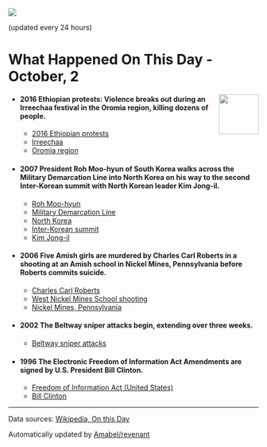<img src="https://img.shields.io/badge/last%20updated%20at-2020--10--02%2000%3A10%20(UTC)-brightgreen?style=for-the-badge">

(updated every 24 hours)

# What Happened On This Day - October, 2

<img align="right" src="https://user-images.githubusercontent.com/12688422/87848414-3e9d0800-c91b-11ea-84df-7ebcb2c52b8d.png" width="80px">

- #### 2016 Ethiopian protests: Violence breaks out during an Irreechaa festival in the Oromia region, killing dozens of people.

  - [2016 Ethiopian protests](https://wikipedia.org/wiki/2016_Ethiopian_protests)
  - [Irreechaa](https://wikipedia.org/wiki/Irreechaa)
  - [Oromia region](https://wikipedia.org/wiki/Oromia_region)

- #### 2007 President Roh Moo-hyun of South Korea walks across the Military Demarcation Line into North Korea on his way to the second Inter-Korean summit with North Korean leader Kim Jong-il.

  - [Roh Moo-hyun](https://wikipedia.org/wiki/Roh_Moo-hyun)
  - [Military Demarcation Line](https://wikipedia.org/wiki/Military_Demarcation_Line)
  - [North Korea](https://wikipedia.org/wiki/North_Korea)
  - [Inter-Korean summit](https://wikipedia.org/wiki/Inter-Korean_summit)
  - [Kim Jong-il](https://wikipedia.org/wiki/Kim_Jong-il)

- #### 2006 Five Amish girls are murdered by Charles Carl Roberts in a shooting at an Amish school in Nickel Mines, Pennsylvania before Roberts commits suicide.

  - [Charles Carl Roberts](https://wikipedia.org/wiki/Charles_Carl_Roberts)
  - [West Nickel Mines School shooting](https://wikipedia.org/wiki/West_Nickel_Mines_School_shooting)
  - [Nickel Mines, Pennsylvania](https://wikipedia.org/wiki/Nickel_Mines,_Pennsylvania)

- #### 2002 The Beltway sniper attacks begin, extending over three weeks.

  - [Beltway sniper attacks](https://wikipedia.org/wiki/Beltway_sniper_attacks)

- #### 1996 The Electronic Freedom of Information Act Amendments are signed by U.S. President Bill Clinton.

  - [Freedom of Information Act (United States)](https://wikipedia.org/wiki/Freedom_of_Information_Act_(United_States))
  - [Bill Clinton](https://wikipedia.org/wiki/Bill_Clinton)
---

Data sources: [Wikipedia, On this Day](https://byabbe.se/on-this-day/)

Automatically updated by [Amabel/revenant](https://github.com/Amabel/revenant)